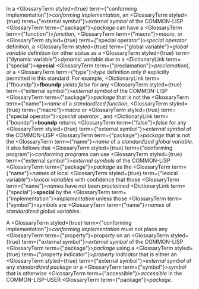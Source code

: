  



In a <GlossaryTerm styled={true} term={"conforming implementation"}><i>conforming implementation</i></GlossaryTerm>, an <GlossaryTerm styled={true} term={"external symbol"}><i>external symbol</i></GlossaryTerm> of the COMMON-LISP <GlossaryTerm  term={"package"}><i>package</i></GlossaryTerm> can have a <GlossaryTerm  term={"function"}><i>function</i></GlossaryTerm>, <GlossaryTerm  term={"macro"}><i>macro</i></GlossaryTerm>, or <GlossaryTerm styled={true} term={"special operator"}><i>special operator</i></GlossaryTerm> definition, a <GlossaryTerm styled={true} term={"global variable"}><i>global variable</i></GlossaryTerm> definition (or other status as a <GlossaryTerm styled={true} term={"dynamic variable"}><i>dynamic variable</i></GlossaryTerm> due to a <DictionaryLink  term={"special"}><b>special</b></DictionaryLink> <GlossaryTerm  term={"proclamation"}><i>proclamation</i></GlossaryTerm>), or a <GlossaryTerm  term={"type"}><i>type</i></GlossaryTerm> definition only if explicitly permitted in this standard. For example, <DictionaryLink  term={"fboundp"}><b>fboundp</b></DictionaryLink> *yields false* for any <GlossaryTerm styled={true} term={"external symbol"}><i>external symbol</i></GlossaryTerm> of the COMMON-LISP <GlossaryTerm  term={"package"}><i>package</i></GlossaryTerm> that is not the <GlossaryTerm  term={"name"}><i>name</i></GlossaryTerm> of a *standardized function*, <GlossaryTerm styled={true} term={"macro"}><i>macro</i></GlossaryTerm> or <GlossaryTerm styled={true} term={"special operator"}><i>special operator</i></GlossaryTerm> , and <DictionaryLink  term={"boundp"}><b>boundp</b></DictionaryLink> returns <GlossaryTerm  term={"false"}><i>false</i></GlossaryTerm> for any <GlossaryTerm styled={true} term={"external symbol"}><i>external symbol</i></GlossaryTerm> of the COMMON-LISP <GlossaryTerm  term={"package"}><i>package</i></GlossaryTerm> that is not the <GlossaryTerm  term={"name"}><i>name</i></GlossaryTerm> of a *standardized global variable*. It also follows that <GlossaryTerm styled={true} term={"conforming program"}><i>conforming programs</i></GlossaryTerm> can use <GlossaryTerm styled={true} term={"external symbol"}><i>external symbols</i></GlossaryTerm> of the COMMON-LISP <GlossaryTerm  term={"package"}><i>package</i></GlossaryTerm> as the <GlossaryTerm  term={"name"}><i>names</i></GlossaryTerm> of local <GlossaryTerm styled={true} term={"lexical variable"}><i>lexical variables</i></GlossaryTerm> with confidence that those <GlossaryTerm  term={"name"}><i>names</i></GlossaryTerm> have not been *proclaimed* <DictionaryLink  term={"special"}><b>special</b></DictionaryLink> by the <GlossaryTerm  term={"implementation"}><i>implementation</i></GlossaryTerm> unless those <GlossaryTerm  term={"symbol"}><i>symbols</i></GlossaryTerm> are <GlossaryTerm  term={"name"}><i>names</i></GlossaryTerm> of *standardized global variables*. 



A <GlossaryTerm styled={true} term={"conforming implementation"}><i>conforming implementation</i></GlossaryTerm> must not place any <GlossaryTerm  term={"property"}><i>property</i></GlossaryTerm> on an <GlossaryTerm styled={true} term={"external symbol"}><i>external symbol</i></GlossaryTerm> of the COMMON-LISP <GlossaryTerm  term={"package"}><i>package</i></GlossaryTerm> using a <GlossaryTerm styled={true} term={"property indicator"}><i>property indicator</i></GlossaryTerm> that is either an <GlossaryTerm styled={true} term={"external symbol"}><i>external symbol</i></GlossaryTerm> of any *standardized package* or a <GlossaryTerm  term={"symbol"}><i>symbol</i></GlossaryTerm> that is otherwise <GlossaryTerm  term={"accessible"}><i>accessible</i></GlossaryTerm> in the COMMON-LISP-USER <GlossaryTerm  term={"package"}><i>package</i></GlossaryTerm>. 



